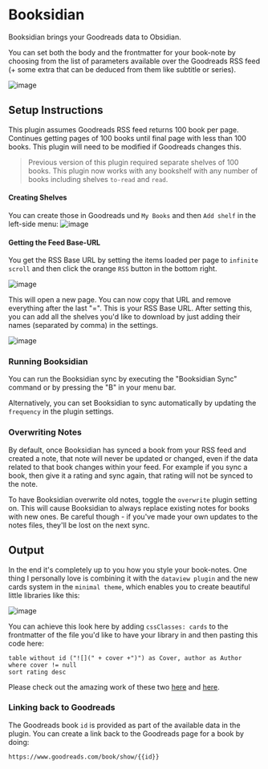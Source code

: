 # Booksidian

Booksidian brings your Goodreads data to Obsidian.

You can set both the body and the frontmatter for your book-note by choosing from the list of parameters available over the Goodreads RSS feed (+ some extra that can be deduced from them like subtitle or series).

![image](https://user-images.githubusercontent.com/46029522/152006018-bfab5d8a-e829-4dbd-b19e-84a9af19e258.png)

## Setup Instructions

This plugin assumes Goodreads RSS feed returns 100 book per page.  Continues getting pages of 100 books until final page with less than 100 books.  This plugin will need to be modified if Goodreads changes this.

> Previous version of this plugin required separate shelves of 100 books. This plugin now works with any bookshelf with any number of books including shelves `to-read` and `read`.

#### Creating Shelves
You can create those in Goodreads und `My Books` and then `Add shelf` in the left-side menu:
![image](https://user-images.githubusercontent.com/46029522/152001408-87c88a68-b161-4dfd-9845-d6036a05992b.png)

#### Getting the Feed Base-URL
You get the RSS Base URL by setting the items loaded per page to `infinite scroll` and then click the orange `RSS` button in the bottom right.

![image](https://user-images.githubusercontent.com/46029522/152004240-2580c551-d603-4119-9dd5-95a3bf68b764.png)


This will open a new page. You can now copy that URL and remove everything after the last "=". This is your RSS Base URL. After setting this, you can add all the shelves you'd like to download by just adding their names (separated by comma) in the settings.

![image](https://user-images.githubusercontent.com/46029522/152002763-444c05e1-3a5f-426b-9493-beb99deb9aa3.png)

### Running Booksidian
You can run the Booksidian sync by executing the "Booksidian Sync" command or by pressing the "B" in your menu bar.

Alternatively, you can set Booksidian to sync automatically by updating the `frequency` in the plugin settings.

### Overwriting Notes

By default, once Booksidian has synced a book from your RSS feed and created a note, that note will never be updated or changed, even if the data related to that book changes within your feed. For example if you sync a book, then give it a rating and sync again, that rating will not be synced to the note.

To have Booksidian overwrite old notes, toggle the `overwrite` plugin setting on. This will cause Booksidian to always replace existing notes for books with new ones. Be careful though - if you've made your own updates to the notes files, they'll be lost on the next sync.

## Output

In the end it's completely up to you how you style your book-notes. One thing I personally love is combining it with the `dataview plugin` and the new cards system in the `minimal theme`, which enables you to create beautiful little libraries like this: 

![image](https://user-images.githubusercontent.com/46029522/151970426-377a5997-7c15-4670-b423-17bb04b3720a.png)

You can achieve this look here by adding `cssClasses: cards` to the frontmatter of the file you'd like to have your library in and then pasting this code here:

```dataview
table without id ("![](" + cover +")") as Cover, author as Author
where cover != null
sort rating desc
```

Please check out the amazing work of these two [here](https://github.com/blacksmithgu/obsidian-dataview) and [here](https://github.com/kepano/obsidian-minimal).

### Linking back to Goodreads

The Goodreads book `id` is provided as part of the available data in the plugin. You can create a link back to the Goodreads page for a book by doing:

```
https://www.goodreads.com/book/show/{{id}}
```

